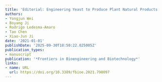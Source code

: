 ```yaml
---
title: 'Editorial: Engineering Yeast to Produce Plant Natural Products'
authors:
- Yongjun Wei
- Boyang Ji
- Rodrigo Ledesma‐Amaro
- Tao Chen
- Xiao‐Jun Ji
date: '2021-01-01'
publishDate: '2025-09-30T18:50:22.025005Z'
publication_types:
- manuscript
publication: '*Frontiers in Bioengineering and Biotechnology*'
links:
- name: URL
  url: https://doi.org/10.3389/fbioe.2021.798097
---
```

